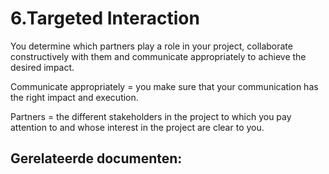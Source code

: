 # 6.Targeted Interaction

You determine which partners play a role in your project, collaborate constructively with them and communicate appropriately to achieve the desired impact.

Communicate appropriately = you make sure that your communication has the right impact and execution.

Partners = the different stakeholders in the project to which you pay attention to and whose interest in the project are clear to you.



## Gerelateerde documenten:
